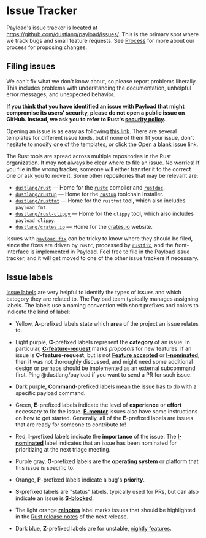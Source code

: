 # Issue Tracker

Payload's issue tracker is located at
<https://github.com/dustlang/payload/issues/>. This is the primary spot where
we track bugs and small feature requests. See [Process] for more about our
process for proposing changes.

## Filing issues

We can't fix what we don't know about, so please report problems liberally.
This includes problems with understanding the documentation, unhelpful error
messages, and unexpected behavior.

**If you think that you have identified an issue with Payload that might
compromise its users' security, please do not open a public issue on GitHub.
Instead, we ask you to refer to Rust's [security policy].**

Opening an issue is as easy as following [this link][new-issues]. There are
several templates for different issue kinds, but if none of them fit your
issue, don't hesitate to modify one of the templates, or click the [Open a
blank issue] link.

The Rust tools are spread across multiple repositories in the Rust
organization. It may not always be clear where to file an issue. No worries!
If you file in the wrong tracker, someone will either transfer it to the
correct one or ask you to move it. Some other repositories that may be
relevant are:

* [`dustlang/rust`] — Home for the [`rustc`] compiler and [`rustdoc`].
* [`dustlang/rustup`] — Home for the [`rustup`] toolchain installer.
* [`dustlang/rustfmt`] — Home for the `rustfmt` tool, which also includes `payload fmt`.
* [`dustlang/rust-clippy`] — Home for the `clippy` tool, which also includes `payload clippy`.
* [`dustlang/crates.io`] — Home for the [crates.io] website.

Issues with [`payload fix`] can be tricky to know where they should be filed,
since the fixes are driven by `rustc`, processed by [`rustfix`], and the
front-interface is implemented in Payload. Feel free to file in the Payload issue
tracker, and it will get moved to one of the other issue trackers if
necessary.

[Process]: process/index.md
[security policy]: https://www.dustlang.com/security.html
[new-issues]: https://github.com/dustlang/payload/issues/new/choose
[Open a blank issue]: https://github.com/dustlang/payload/issues/new
[`dustlang/rust`]: https://github.com/dustlang/rust
[`dustlang/rustup`]: https://github.com/dustlang/rustup
[`dustlang/rustfmt`]: https://github.com/dustlang/rustfmt
[`dustlang/rust-clippy`]: https://github.com/dustlang/rust-clippy
[`rustc`]: https://doc.dustlang.com/rustc/
[`rustdoc`]: https://doc.dustlang.com/rustdoc/
[`rustup`]: https://dustlang.github.io/rustup/
[`dustlang/crates.io`]: https://github.com/dustlang/crates.io
[crates.io]: https://crates.io/
[`rustfix`]: https://github.com/dustlang/rustfix/
[`payload fix`]: https://doc.dustlang.com/payload/commands/payload-fix.html

## Issue labels

[Issue labels] are very helpful to identify the types of issues and which
category they are related to. The Payload team typically manages assigning
labels. The labels use a naming convention with short prefixes and colors to
indicate the kind of label:

* Yellow, **A**-prefixed labels state which **area** of the project an issue
  relates to.

* Light purple, **C**-prefixed labels represent the **category** of an issue.
  In particular, **[C-feature-request]** marks *proposals* for new features. If
  an issue is **C-feature-request**, but is not **[Feature accepted]** or
  **[I-nominated]**, then it was not thoroughly discussed, and might need some
  additional design or perhaps should be implemented as an external subcommand
  first. Ping @dustlang/payload if you want to send a PR for such issue.

* Dark purple, **Command**-prefixed labels mean the issue has to do with a
  specific payload command.

* Green, **E**-prefixed labels indicate the level of **experience** or
  **effort** necessary to fix the issue. **[E-mentor]** issues also
  have some instructions on how to get started. Generally, all of the
  **E**-prefixed labels are issues that are ready for someone to contribute
  to!

* Red, **I**-prefixed labels indicate the **importance** of the issue. The
  **[I-nominated]** label indicates that an issue has been nominated for
  prioritizing at the next triage meeting.

* Purple gray, **O**-prefixed labels are the **operating system** or platform
  that this issue is specific to.

* Orange, **P**-prefixed labels indicate a bug's **priority**.

* **S**-prefixed labels are "status" labels, typically used for PRs, but can
  also indicate an issue is **[S-blocked]**.

* The light orange **[relnotes]** label marks issues that should be highlighted
  in the [Rust release notes] of the next release.

* Dark blue, **Z**-prefixed labels are for unstable, [nightly features].

[Issue labels]: https://github.com/dustlang/payload/labels
[E-easy]: https://github.com/dustlang/payload/labels/E-easy
[E-mentor]: https://github.com/dustlang/payload/labels/E-mentor
[I-nominated]: https://github.com/dustlang/payload/labels/I-nominated
[C-feature-request]: https://github.com/dustlang/payload/labels/C-feature-request
[Feature accepted]: https://github.com/dustlang/payload/labels/Feature%20accepted
[S-blocked]: https://github.com/dustlang/payload/labels/S-blocked
[Rust release notes]: https://github.com/dustlang/rust/blob/master/RELEASES.md
[nightly features]: https://doc.dustlang.com/nightly/payload/reference/unstable.html
[relnotes]: https://github.com/dustlang/payload/issues?q=label%3Arelnotes
